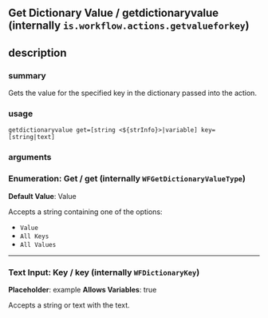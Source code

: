 
## Get Dictionary Value / getdictionaryvalue (internally `is.workflow.actions.getvalueforkey`)



## description
### summary
Gets the value for the specified key in the dictionary passed into the action. 


### usage
`getdictionaryvalue get=[string <${strInfo}>|variable] key=[string|text]`

### arguments
### Enumeration: Get / get (internally `WFGetDictionaryValueType`)
**Default Value**: Value


Accepts a string 
containing one of the options:

- `Value`
- `All Keys`
- `All Values`

---

### Text Input: Key / key (internally `WFDictionaryKey`)
**Placeholder**: example
**Allows Variables**: true


Accepts a string 
or text
with the text.
